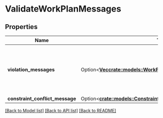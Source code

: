 # ValidateWorkPlanMessages

## Properties

Name | Type | Description | Notes
------------ | ------------- | ------------- | -------------
**violation_messages** | Option<[**Vec<crate::models::WorkPlanConfigurationViolationMessage>**](WorkPlanConfigurationViolationMessage.md)> | Messages for work plan violating some rules such as no shifts in a work plan | [optional]
**constraint_conflict_message** | Option<[**crate::models::ConstraintConflictMessage**](ConstraintConflictMessage.md)> |  | [optional]

[[Back to Model list]](../README.md#documentation-for-models) [[Back to API list]](../README.md#documentation-for-api-endpoints) [[Back to README]](../README.md)


